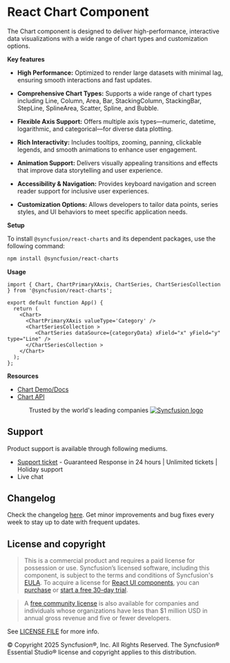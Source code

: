 # React Chart Component

The Chart component is designed to deliver high-performance, interactive data visualizations with a wide range of chart types and customization options.

**Key features**

- **High Performance:** Optimized to render large datasets with minimal lag, ensuring smooth interactions and fast updates.

- **Comprehensive Chart Types:** Supports a wide range of chart types including Line, Column, Area, Bar, StackingColumn, StackingBar, StepLine, SplineArea, Scatter, Spline, and Bubble.

- **Flexible Axis Support:** Offers multiple axis types—numeric, datetime, logarithmic, and categorical—for diverse data plotting.

- **Rich Interactivity:** Includes tooltips, zooming, panning, clickable legends, and smooth animations to enhance user engagement.

- **Animation Support:** Delivers visually appealing transitions and effects that improve data storytelling and user experience.

- **Accessibility & Navigation:** Provides keyboard navigation and screen reader support for inclusive user experiences.

- **Customization Options:** Allows developers to tailor data points, series styles, and UI behaviors to meet specific application needs.

**Setup**

To install `@syncfusion/react-charts` and its dependent packages, use the following command:

```sh
npm install @syncfusion/react-charts
```

**Usage**

```tsx
import { Chart, ChartPrimaryXAxis, ChartSeries, ChartSeriesCollection } from '@syncfusion/react-charts';

export default function App() {
  return (
    <Chart>
      <ChartPrimaryXAxis valueType='Category' />
      <ChartSeriesCollection >
         <ChartSeries dataSource={categoryData} xField="x" yField="y" type="Line" />
      </ChartSeriesCollection >
    </Chart> 
  );
};
```

**Resources**

- [Chart Demo/Docs](https://react.syncfusion.com/chart/overview)
- [Chart API](https://react-api.syncfusion.com/chart/overview)

<p align="center">
Trusted by the world's leading companies
  <a href="https://www.syncfusion.com/">
    <img src="https://raw.githubusercontent.com/SyncfusionExamples/nuget-img/master/syncfusion/syncfusion-trusted-companies.webp" alt="Syncfusion logo">
  </a>
</p>

## Support

Product support is available through following mediums.

* [Support ticket](https://support.syncfusion.com/support/tickets/create) - Guaranteed Response in 24 hours | Unlimited tickets | Holiday support
* Live chat

## Changelog
Check the changelog [here](https://github.com/syncfusion/react-ui-components/blob/master/components/chart/CHANGELOG.md). Get minor improvements and bug fixes every week to stay up to date with frequent updates.

## License and copyright

> This is a commercial product and requires a paid license for possession or use. Syncfusion’s licensed software, including this component, is subject to the terms and conditions of Syncfusion's [EULA](https://www.syncfusion.com/eula/es/). To acquire a license for [React UI components](https://www.syncfusion.com/react-components), you can [purchase](https://www.syncfusion.com/sales/products) or [start a free 30-day trial](https://www.syncfusion.com/account/manage-trials/start-trials).

> A [free community license](https://www.syncfusion.com/products/communitylicense) is also available for companies and individuals whose organizations have less than $1 million USD in annual gross revenue and five or fewer developers.

See [LICENSE FILE](https://github.com/syncfusion/react-ui-components/blob/master/license?utm_source=npm&utm_campaign=notification) for more info.

© Copyright 2025 Syncfusion®, Inc. All Rights Reserved. The Syncfusion® Essential Studio® license and copyright applies to this distribution.
